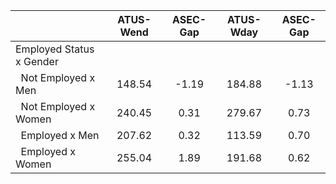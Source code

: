 
|                      |    ATUS-Wend |     ASEC-Gap |    ATUS-Wday |     ASEC-Gap |
| -------------------- | :----------: | :----------: | :----------: | :----------: |
| Employed Status x Gender |              |              |              |              |
| &nbsp;&nbsp;Not Employed x Men |       148.54 |        -1.19 |       184.88 |        -1.13 |
| &nbsp;&nbsp;Not Employed x Women |       240.45 |         0.31 |       279.67 |         0.73 |
| &nbsp;&nbsp;Employed x Men |       207.62 |         0.32 |       113.59 |         0.70 |
| &nbsp;&nbsp;Employed x Women |       255.04 |         1.89 |       191.68 |         0.62 |

